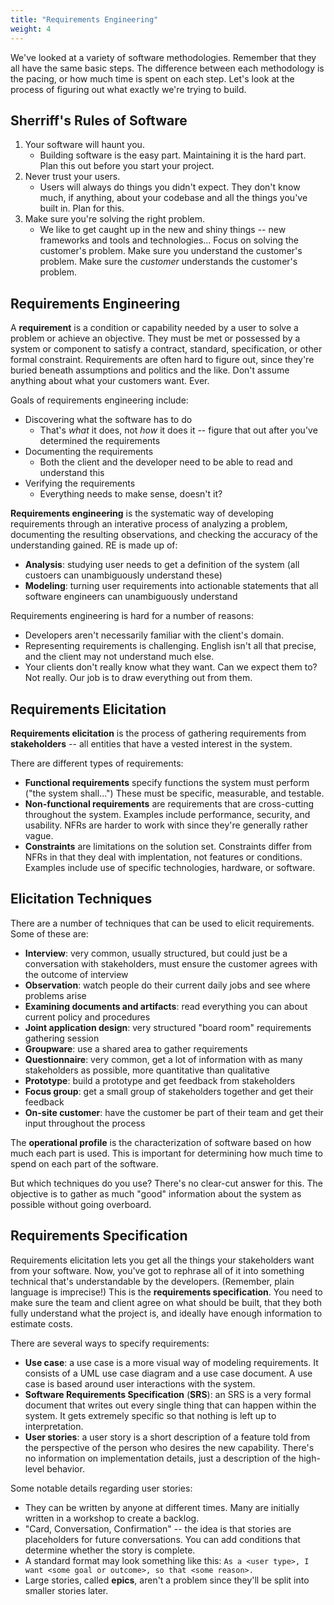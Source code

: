 ```yaml
---
title: "Requirements Engineering"
weight: 4
---
```


We've looked at a variety of software methodologies. Remember that they all have the same basic steps. The difference between each methodology is the pacing, or how much time is spent on each step. Let's look at the process of figuring out what exactly we're trying to build.

## Sherriff's Rules of Software

1. Your software will haunt you.
    * Building software is the easy part. Maintaining it is the hard part. Plan this out before you start your project.
2. Never trust your users.
    * Users will always do things you didn't expect. They don't know much, if anything, about your codebase and all the things you've built in. Plan for this.
3. Make sure you're solving the right problem.
    * We like to get caught up in the new and shiny things -- new frameworks and tools and technologies... Focus on solving the customer's problem. Make sure you understand the customer's problem. Make sure the *customer* understands the customer's problem.

## Requirements Engineering

A **requirement** is a condition or capability needed by a user to solve a problem or achieve an objective. They must be met or possessed by a system or component to satisfy a contract, standard, specification, or other formal constraint. Requirements are often hard to figure out, since they're buried beneath assumptions and politics and the like. Don't assume anything about what your customers want. Ever.

Goals of requirements engineering include:

* Discovering what the software has to do
  * That's *what* it does, not *how* it does it -- figure that out after you've determined the requirements
* Documenting the requirements
  * Both the client and the developer need to be able to read and understand this
* Verifying the requirements
  * Everything needs to make sense, doesn't it?

**Requirements engineering** is the systematic way of developing requirements through an interative process of analyzing a problem, documenting the resulting observations, and checking the accuracy of the understanding gained. RE is made up of:

* **Analysis**: studying user needs to get a definition of the system (all custoers can unambiguously understand these)
* **Modeling**: turning user requirements into actionable statements that all software engineers can unambiguously understand

Requirements engineering is hard for a number of reasons:

* Developers aren't necessarily familiar with the client's domain.
* Representing requirements is challenging. English isn't all that precise, and the client may not understand much else.
* Your clients don't really know what they want. Can we expect them to? Not really. Our job is to draw everything out from them.

## Requirements Elicitation

**Requirements elicitation** is the process of gathering requirements from **stakeholders** -- all entities that have a vested interest in the system.

There are different types of requirements:

* **Functional requirements** specify functions the system must perform ("the system shall...") These must be specific, measurable, and testable.
* **Non-functional requirements** are requirements that are cross-cutting throughout the system. Examples include performance, security, and usability. NFRs are harder to work with since they're generally rather vague.
* **Constraints** are limitations on the solution set. Constraints differ from NFRs in that they deal with implentation, not features or conditions. Examples include use of specific technologies, hardware, or software.

## Elicitation Techniques

There are a number of techniques that can be used to elicit requirements. Some of these are:

* **Interview**: very common, usually structured, but could just be a conversation with stakeholders, must ensure the customer agrees with the outcome of interview
* **Observation**: watch people do their current daily jobs and see where problems arise
* **Examining documents and artifacts**: read everything you can about current policy and procedures
* **Joint application design**: very structured "board room" requirements gathering session
* **Groupware**: use a shared area to gather requirements
* **Questionnaire**: very common, get a lot of information with as many stakeholders as possible, more quantitative than qualitative
* **Prototype**: build a prototype and get feedback from stakeholders
* **Focus group**: get a small group of stakeholders together and get their feedback
* **On-site customer**: have the customer be part of their team and get their input throughout the process

The **operational profile** is the characterization of software based on how much each part is used. This is important for determining how much time to spend on each part of the software.

But which techniques do you use? There's no clear-cut answer for this. The objective is to gather as much "good" information about the system as possible without going overboard.

## Requirements Specification

Requirements elicitation lets you get all the things your stakeholders want from your software. Now, you've got to rephrase all of it into something technical that's understandable by the developers. (Remember, plain language is imprecise!) This is the **requirements specification**. You need to make sure the team and client agree on what should be built, that they both fully understand what the project is, and ideally have enough information to estimate costs.

There are several ways to specify requirements:

* **Use case**: a use case is a more visual way of modeling requirements. It consists of a UML use case diagram and a use case document. A use case is based around user interactions with the system.
* **Software Requirements Specification** (**SRS**): an SRS is a very formal document that writes out every single thing that can happen within the system. It gets extremely specific so that nothing is left up to interpretation.
* **User stories**: a user story is a short description of a feature told from the perspective of the person who desires the new capability. There's no information on implementation details, just a description of the high-level behavior.

Some notable details regarding user stories:

* They can be written by anyone at different times. Many are initially written in a workshop to create a backlog.
* "Card, Conversation, Confirmation" -- the idea is that stories are placeholders for future conversations. You can add conditions that determine whether the story is complete.
* A standard format may look something like this: `As a <user type>, I want <some goal or outcome>, so that <some reason>.`
* Large stories, called **epics**, aren't a problem since they'll be split into smaller stories later.
